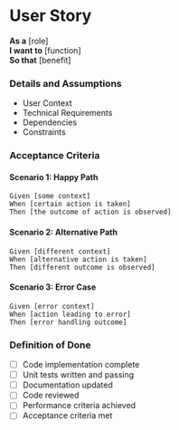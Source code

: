 # User Story

**As a** [role]  
**I want to** [function]  
**So that** [benefit]

### Details and Assumptions

- User Context
- Technical Requirements
- Dependencies
- Constraints

### Acceptance Criteria

#### Scenario 1: Happy Path

```gherkin
Given [some context]
When [certain action is taken]
Then [the outcome of action is observed]
```

#### Scenario 2: Alternative Path

```gherkin
Given [different context]
When [alternative action is taken]
Then [different outcome is observed]
```

#### Scenario 3: Error Case

```gherkin
Given [error context]
When [action leading to error]
Then [error handling outcome]
```

### Definition of Done

- [ ] Code implementation complete
- [ ] Unit tests written and passing
- [ ] Documentation updated
- [ ] Code reviewed
- [ ] Performance criteria achieved
- [ ] Acceptance criteria met
